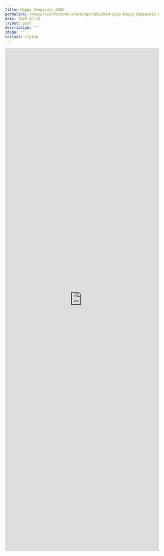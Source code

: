 ```yaml
---
title: Happy Deepavali 2025
permalink: /resources/festive-greetings/20251019-alps-happy-deepavali-greeting/
date: 2025-10-19
layout: post
description: ""
image: ""
variant: tiptap
---
```

<div class="iframe-wrapper">
<iframe style="border:none;overflow:hidden" height="1650" width="100%" allowfullscreen="true" frameborder="0" src="https://www.facebook.com/plugins/video.php?height=476&amp;href=https%3A%2F%2Fwww.facebook.com%2Falpshealthcaresupplychain%2Fvideos%2F25582593351343465%2F&amp;show_text=true&amp;width=380&amp;t=0"></iframe>
</div>
<p></p>